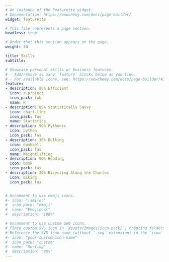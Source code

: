 ```yaml
---
# An instance of the Featurette widget.
# Documentation: https://wowchemy.com/docs/page-builder/
widget: featurette

# This file represents a page section.
headless: true

# Order that this section appears on the page.
weight: 30

title: Skills
subtitle:

# Showcase personal skills or business features.
# - Add/remove as many `feature` blocks below as you like.
# - For available icons, see: https://wowchemy.com/docs/page-builder/#icons
feature:
- description: 80% Efficient
  icon: r-project
  icon_pack: fab
  name: R
- description: 85% Statistically Savvy
  icon: chart-line
  icon_pack: fas
  name: Statistics
- description: 90% Pythonic
  icon: python
  icon_pack: fas
- description: 30% Bulking
  icon: dumbbell
  icon_pack: fas
  name: Weightlifting
- description: 90% Reading
  icon: book
  icon_pack: fas
- description: 20% Bicycling Along the Charles
  icon: biking
  icon_pack: fas


# Uncomment to use emoji icons.
#- icon: ":smile:"
#  icon_pack: "emoji"
#  name: "Emojiness"
#  description: "100%"  

# Uncomment to use custom SVG icons.
# Place custom SVG icon in `assets/images/icon-pack/`, creating folders if necessary.
# Reference the SVG icon name (without `.svg` extension) in the `icon` field.
#- icon: "your-custom-icon-name"
#  icon_pack: "custom"
#  name: "Surfing"
#  description: "90%"
---
```

